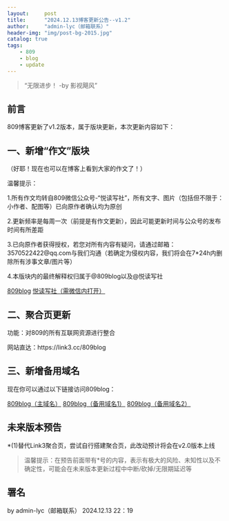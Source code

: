 ```yaml
---
layout:     post
title:      "2024.12.13博客更新公告--v1.2"
author:     "admin-lyc（邮箱联系）"
header-img: "img/post-bg-2015.jpg"
catalog: true
tags:
    - 809
    - blog
    - update
---
```


> “无限进步！ -by 影视飓风”

## 前言

<p>809博客更新了v1.2版本，属于版块更新，本次更新内容如下：</p>

## 一、新增“作文”版块

<p>（好耶！现在也可以在博客上看到大家的作文了！）</p>

<p>温馨提示：</p>

<p>1.所有作文均转自809微信公众号-“悦读写社”，所有文字、图片（包括但不限于：小作者、配图等）已向原作者确认均为原创</p>

<p>2.更新频率是每周一次（前提是有作文更新），因此可能更新时间与公众号的发布时间有所差距</p>

<p>3.已向原作者获得授权，若您对所有内容有疑问，请通过邮箱：3570522422@qq.com与我们沟通（若确定为侵权内容，我们将会在7*24h内删除所有涉事文章/图片等）</p>

<p>4.本版块内的最终解释权归属于@809blog以及@悦读写社</p>

[809blog](https://809blog.us.kg)
[悦读写社（需微信内打开）](https://mp.weixin.qq.com/mp/profile_ext?action=home&__biz=Mzg4Njg3NDU5OA==&scene=124#wechat_redirect)

## 二、聚合页更新

<p>功能：对809的所有互联网资源进行整合</p>

<p>网站直达：https://link3.cc/809blog</p>

## 三、新增备用域名

<p>现在你可以通过以下链接访问809blog：</p>

[809blog（主域名）](https://809blog.us.kg)
[809blog（备用域名1）](https://beiyon1.809blog.us.kg)
[809blog（备用域名2）](https://beiyon2.809blog.us.kg)

## 未来版本预告

<p>*(1)替代Link3聚合页，尝试自行搭建聚合页，此改动预计将会在v2.0版本上线</p>

> 温馨提示：在预告前面带有*号的内容，表示有极大的风险、未知性以及不确定性，可能会在未来版本更新过程中中断/砍掉/无限期延迟等

## 署名

<p>by admin-lyc（邮箱联系） 2024.12.13 22：19</p>

<p id = "build"></p>
